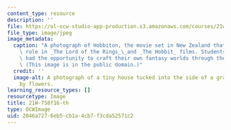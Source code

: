 ```yaml
---
content_type: resource
description: ''
file: https://ol-ocw-studio-app-production.s3.amazonaws.com/courses/21w-758-genre-fiction-workshop-fantasy-fall-2016/2046a7276eb5cb1a4cb7f3cda52571c2_21W-758f16-th.jpg
file_type: image/jpeg
image_metadata:
  caption: "A photograph of Hobbiton, the movie set in New Zealand that played a key\
    \ role in _The Lord of the Rings_\_and _The Hobbit_ films. Students in this course\
    \ had the opportunity to craft their own fantasy worlds through the writing assignments.\
    \ (This image is in the public domain.)"
  credit: ''
  image-alt: A photograph of a tiny house tucked into the side of a grassy hill surrounded
    by flowers.
learning_resource_types: []
resourcetype: Image
title: 21W-758f16-th
type: OCWImage
uid: 2046a727-6eb5-cb1a-4cb7-f3cda52571c2
---
```

